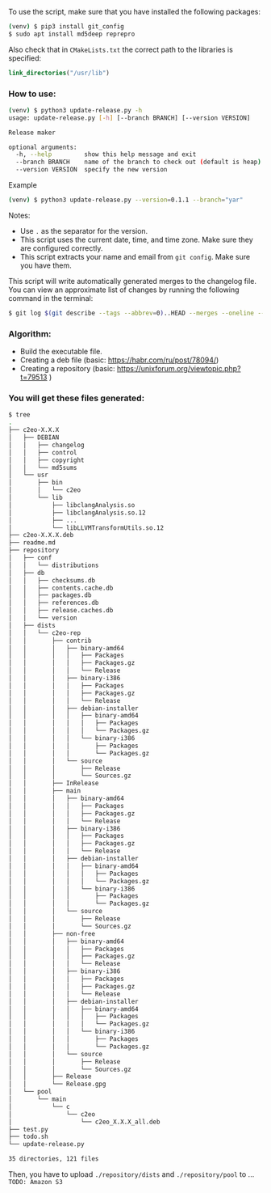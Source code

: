 To use the script, make sure that you have installed the following packages:
```bash
(venv) $ pip3 install git_config
$ sudo apt install md5deep reprepro
```
Also check that in `CMakeLists.txt` the correct path to the libraries is specified: 
```cmake
link_directories("/usr/lib")
```

### How to use:
```bash
(venv) $ python3 update-release.py -h
usage: update-release.py [-h] [--branch BRANCH] [--version VERSION]

Release maker

optional arguments:
  -h, --help         show this help message and exit
  --branch BRANCH    name of the branch to check out (default is heap)
  --version VERSION  specify the new version
```
Example
```bash
(venv) $ python3 update-release.py --version=0.1.1 --branch="yar"
```
Notes: 
* Use `.` as the separator for the version.
* This script uses the current date, time, and time zone. Make sure they are configured correctly.
* This script extracts your name and email from `git config`. Make sure you have them.

This script will write automatically generated merges to the changelog file.
You can view an approximate list of changes by running the following command in the terminal:

```bash
$ git log $(git describe --tags --abbrev=0)..HEAD --merges --oneline --format="  * %h %s by %an <%aE>"
```

### Algorithm:
* Build the executable file. 
* Creating a deb file (basic: https://habr.com/ru/post/78094/)
* Creating a repository (basic: https://unixforum.org/viewtopic.php?t=79513 )

### You will get these files generated:
```bash 
$ tree
.
├── c2eo-X.X.X
│   ├── DEBIAN
│   │   ├── changelog
│   │   ├── control
│   │   ├── copyright
│   │   └── md5sums
│   └── usr
│       ├── bin
│       │   └── c2eo
│       └── lib
│           ├── libclangAnalysis.so
│           ├── libclangAnalysis.so.12
│           ├── ...
│           └── libLLVMTransformUtils.so.12
├── c2eo-X.X.X.deb
├── readme.md
├── repository
│   ├── conf
│   │   └── distributions
│   ├── db
│   │   ├── checksums.db
│   │   ├── contents.cache.db
│   │   ├── packages.db
│   │   ├── references.db
│   │   ├── release.caches.db
│   │   └── version
│   ├── dists
│   │   └── c2eo-rep
│   │       ├── contrib
│   │       │   ├── binary-amd64
│   │       │   │   ├── Packages
│   │       │   │   ├── Packages.gz
│   │       │   │   └── Release
│   │       │   ├── binary-i386
│   │       │   │   ├── Packages
│   │       │   │   ├── Packages.gz
│   │       │   │   └── Release
│   │       │   ├── debian-installer
│   │       │   │   ├── binary-amd64
│   │       │   │   │   ├── Packages
│   │       │   │   │   └── Packages.gz
│   │       │   │   └── binary-i386
│   │       │   │       ├── Packages
│   │       │   │       └── Packages.gz
│   │       │   └── source
│   │       │       ├── Release
│   │       │       └── Sources.gz
│   │       ├── InRelease
│   │       ├── main
│   │       │   ├── binary-amd64
│   │       │   │   ├── Packages
│   │       │   │   ├── Packages.gz
│   │       │   │   └── Release
│   │       │   ├── binary-i386
│   │       │   │   ├── Packages
│   │       │   │   ├── Packages.gz
│   │       │   │   └── Release
│   │       │   ├── debian-installer
│   │       │   │   ├── binary-amd64
│   │       │   │   │   ├── Packages
│   │       │   │   │   └── Packages.gz
│   │       │   │   └── binary-i386
│   │       │   │       ├── Packages
│   │       │   │       └── Packages.gz
│   │       │   └── source
│   │       │       ├── Release
│   │       │       └── Sources.gz
│   │       ├── non-free
│   │       │   ├── binary-amd64
│   │       │   │   ├── Packages
│   │       │   │   ├── Packages.gz
│   │       │   │   └── Release
│   │       │   ├── binary-i386
│   │       │   │   ├── Packages
│   │       │   │   ├── Packages.gz
│   │       │   │   └── Release
│   │       │   ├── debian-installer
│   │       │   │   ├── binary-amd64
│   │       │   │   │   ├── Packages
│   │       │   │   │   └── Packages.gz
│   │       │   │   └── binary-i386
│   │       │   │       ├── Packages
│   │       │   │       └── Packages.gz
│   │       │   └── source
│   │       │       ├── Release
│   │       │       └── Sources.gz
│   │       ├── Release
│   │       └── Release.gpg
│   └── pool
│       └── main
│           └── c
│               └── c2eo
│                   └── c2eo_X.X.X_all.deb
├── test.py
├── todo.sh
└── update-release.py

35 directories, 121 files
```

Then, you have to upload `./repository/dists` and `./repository/pool` to ... `TODO: Amazon S3`